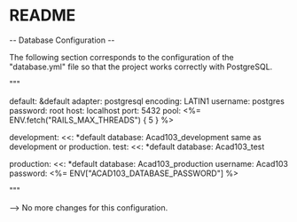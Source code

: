 # README

-- Database Configuration --

The following section corresponds to the configuration of the "database.yml" file so 
that the project works correctly with PostgreSQL.

"""


default: &default
  adapter: postgresql
  encoding: LATIN1
  username: postgres
  password: root
  host: localhost
  port: 5432
  pool: <%= ENV.fetch("RAILS_MAX_THREADS") { 5 } %>

development:
  <<: *default
  database: Acad103_development
same as development or production.
test:
  <<: *default
  database: Acad103_test

production:
  <<: *default
  database: Acad103_production
  username: Acad103
  password: <%= ENV["ACAD103_DATABASE_PASSWORD"] %>

"""

--> No more changes for this configuration.




